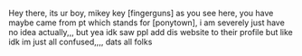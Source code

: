 Hey there, its ur boy, mikey key [fingerguns]
as you see here, you have maybe came from pt which stands for [ponytown],
i am severely just have no idea actually,,,
but yea idk
saw ppl add dis website to their profile but like idk
im just all confused,,,,
dats all folks
